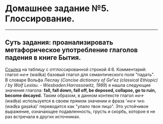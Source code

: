 # Домашнее задание №5. Глоссирование.
****************
## Суть задания: проанализировать метафорическое употребление глаголов падения в книге Бытия.
[Ссылка](Gen4.6.html) на таблицу с отглоссированной строкой 4:6. 
Комментарий: глагол ወድቀ (wadḳa) базовый глагол для семантического поля "падать".
В словаре Вольфа Леслау (*Concise dictionary of Geˁez (classical Ethiopic) / by Wolf Leslau. - Wiesbaden:Harrassowitz, 1989*) я нашла следующие значения глагола: **fall, fall down, fall off, be deposed, collapse, go to ruin, become decayed.**
Таким образом, в данном контексте глагол ወድቀ (wadḳa) используется в своем прямом значении и фраза 'ወድቀ ገጽከ (wadḳa gaṣəka)' переводится как "упало твое лицо". Это устойчивое выражение, означающее подавленность, грусть и скорбь, которое я не раз встречала в других источниках. 
